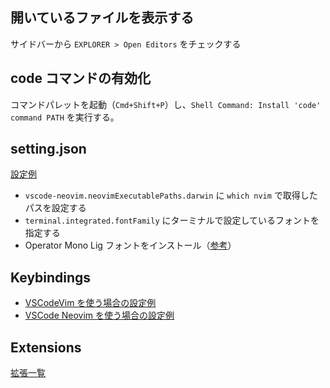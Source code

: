 ## 開いているファイルを表示する

サイドバーから `EXPLORER > Open Editors` をチェックする

## code コマンドの有効化

コマンドパレットを起動（`Cmd+Shift+P`）し、`Shell Command: Install 'code' command PATH` を実行する。

## setting.json

[設定例](https://github.com/dhythm/config-public/blob/master/vscode/settings.json)

- `vscode-neovim.neovimExecutablePaths.darwin` に `which nvim` で取得したパスを設定する
- `terminal.integrated.fontFamily` にターミナルで設定しているフォントを指定する
- Operator Mono Lig フォントをインストール（[参考](https://github.com/kiliman/operator-mono-lig)）

## Keybindings

- [VSCodeVim を使う場合の設定例](https://github.com/dhythm/config-public/blob/master/vscode/keybindings.json)
- [VSCode Neovim を使う場合の設定例](https://github.com/dhythm/config-public/blob/master/nvim/keybindings.json)

## Extensions

[拡張一覧](https://github.com/dhythm/config-public/blob/master/vscode/extensions.txt)
